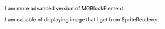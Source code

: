 I am more advanced version of MGBlockElement.

I am capable of displaying image that i get from SpriteRenderer.